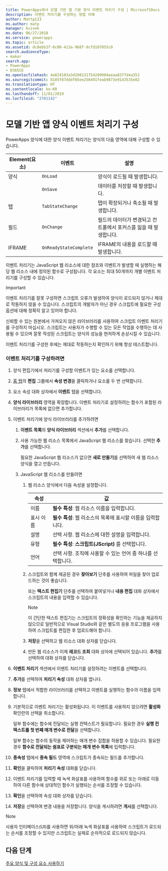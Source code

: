 ```yaml
---
title: PowerApps에서 모델 기반 앱 기본 양식 이벤트 처리기 구성 | MicrosoftDocs
description: 이벤트 처리기를 구성하는 방법 이해
author: Mattp123
ms.author: matp
manager: kvivek
ms.date: 06/27/2018
ms.service: powerapps
ms.topic: article
ms.assetid: dc0ebb3f-0c00-413a-968f-9cfd107055c0
search.audienceType:
- maker
search.app:
- PowerApps
- D365CE
ms.openlocfilehash: 4a824183a3d208131754289984aeaa8377d4a352
ms.sourcegitcommit: 8185f87dddf05ee256491feab9873e9143535e02
ms.translationtype: HT
ms.contentlocale: ko-KR
ms.lasthandoff: 11/01/2019
ms.locfileid: "2701142"
---
```

# <a name="configure-model-driven-app-form-event-handlers"></a>모델 기반 앱 양식 이벤트 처리기 구성

 PowerApps 양식에 대한 양식 이벤트 처리기는 양식의 다음 영역에 대해 구성할 수 있습니다.  
  
|Element(요소)|이벤트|설명|  
|-------------|-----------|-----------------|  
|양식|`OnLoad`|양식이 로드될 때 발생합니다.|  
||`OnSave`|데이터를 저장할 때 발생합니다.|  
|탭|`TabStateChange`|탭이 확장되거나 축소될 때 발생합니다.|  
|필드|`OnChange`|필드의 데이터가 변경되고 컨트롤에서 포커스를 잃을 때 발생합니다.|  
|IFRAME|`OnReadyStateComplete`|IFRAME의 내용을 로드할 때 발생합니다.|  
  
 이벤트 처리기는 JavaScript 웹 리소스에 대한 참조와 이벤트가 발생할 때 실행하는 해당 웹 리소스 내에 정의된 함수로 구성됩니다. 각 요소는 최대 50개까지 개별 이벤트 처리기를 구성할 수 있습니다.  
  
> [!IMPORTANT]
>  이벤트 처리기를 잘못 구성하면 스크립트 오류가 발생하여 양식이 로드되지 않거나 제대로 작동하지 않을 수 있습니다. 스크립트의 개발자가 아닌 경우 스크립트에 필요한 구성 옵션에 대해 정확히 알고 있어야 합니다.  
>   
>  신뢰할 수 있는 원본에서 가져오지 않은 라이브러리를 사용하여 스크립트 이벤트 처리기를 구성하지 마십시오. 스크립트는 사용자가 수행할 수 있는 모든 작업을 수행하는 데 사용될 수 있으며 잘못 작성된 스크립트는 양식의 성능을 현저하게 손상시킬 수 있습니다.  
>   
>  이벤트 처리기를 구성한 후에는 제대로 작동하는지 확인하기 위해 항상 테스트합니다.  
  
### <a name="to-configure-an-event-handler"></a>이벤트 처리기를 구성하려면 
  
1.  양식 편집기에서 처리기를 구성할 이벤트가 있는 요소를 선택합니다.  
  
2.  [홈 탭](form-editor-user-interface-legacy.md#home-tab)의 **편집** 그룹에서 **속성 변경**을 클릭하거나 요소를 두 번 선택합니다.  
  
3.  요소 속성 대화 상자에서 **이벤트** 탭을 선택합니다.  
  
4.  **양식 라이브러리** 영역을 확장합니다. 이벤트 처리기로 설정하려는 함수가 포함된 라이브러리가 목록에 없으면 추가합니다.  
  
5.  이벤트 처리기에 양식 라이브러리를 추가하려면  
    1.  **이벤트 목록**의 **양식 라이브러리** 섹션에서 **추가**를 선택합니다.  
  
    2.  사용 가능한 웹 리소스 목록에서 JavaScript 웹 리소스를 찾습니다. 선택한 **추가**를 선택합니다.  
  
         필요한 JavaScript 웹 리소스가 없으면 **새로 만들기**를 선택하여 새 웹 리소스 양식을 열고 만듭니다.  
  
    3.  JavaScript 웹 리소스를 만들려면  
        1.  웹 리소스 양식에서 다음 속성을 설정합니다.  
  
            |속성|값|  
            |--------------|-----------|  
            |이름|**필수 특성**: 웹 리소스 이름을 입력합니다.|  
            |표시 이름|**필수 특성**: 웹 리소스의 목록에 표시할 이름을 입력합니다.|  
            |설명|선택 사항. 웹 리소스에 대한 설명을 입력합니다.|  
            |유형|**필수 특성**: **스크립트(JScript)** 를 선택합니다.|  
            |언어|선택 사항. 조직에 사용할 수 있는 언어 중 하나를 선택합니다.|  
  
        2.  스크립트와 함께 제공된 경우 **찾아보기** 단추를 사용하여 파일을 찾아 업로드하는 것이 좋습니다.  
  
             또는 **텍스트 편집기** 단추를 선택하여 붙여넣거나 **내용 편집** 대화 상자에서 스크립트의 내용을 입력할 수 있습니다.  
  
            > [!NOTE]
            >  이 간단한 텍스트 편집기는 스크립트의 정확성을 확인하는 기능을 제공하지 않으므로 일반적으로 Visual Studio와 같은 별도의 응용 프로그램을 사용하여 스크립트를 편집한 후 업로드해야 합니다.  
  
        3.  **저장**을 선택하고 웹 리소스 대화 상자를 닫습니다.  
  
        4.  만든 웹 리소스가 이제 **레코드 조회** 대화 상자에 선택되어 있습니다. **추가**를 선택하여 대화 상자를 닫습니다.  
6.  **이벤트 처리기** 섹션에서 이벤트 처리기를 설정하려는 이벤트를 선택합니다.  
  
7.  **추가**를 선택하여 **처리기 속성** 대화 상자를 엽니다.  
  
8. **정보** 탭에서 적합한 라이브러리를 선택하고 이벤트를 실행하는 함수의 이름을 입력합니다.  
  
9. 기본적으로 이벤트 처리기는 활성화됩니다. 이 이벤트를 사용하지 않으려면 **활성화** 확인란의 선택을 취소합니다.  
  
     일부 함수에는 함수에 전달되는 실행 컨텍스트가 필요합니다. 필요한 경우 **실행 컨텍스트를 첫 번째 매개 변수로 전달**을 선택합니다.  
  
     일부 함수는 함수의 동작을 제어하는 매개 변수 집합을 허용할 수 있습니다. 필요한 경우 **함수로 전달되는 쉼표로 구분되는 매개 변수 목록**에 입력합니다.  
  
10. **종속성** 탭에서 **종속 필드** 영역에 스크립트가 종속되는 필드를 추가합니다.  
  
11. **확인**을 클릭하여 **처리기 속성** 대화를 닫습니다.  
  
12. 이벤트 처리기를 입력할 때 녹색 화살표를 사용하여 함수를 위로 또는 아래로 이동하여 다른 함수에 상대적인 함수가 실행되는 순서를 조정할 수 있습니다.  
  
13. **확인**을 선택하여 속성 대화 상자를 닫습니다.  
  
14. **저장**을 선택하여 변경 내용을 저장합니다. 양식을 게시하려면 **게시**를 선택합니다.  
  
> [!NOTE]
>  사용자 인터페이스(UI)를 사용하면 위/아래 녹색 화살표를 사용하여 스크립트가 로드되는 순서를 조정할 수 있지만 스크립트는 실제로 순차적으로 로드되지 않습니다.   

## <a name="next-steps"></a>다음 단계

[주요 양식 및 구성 요소 사용하기](use-main-form-and-components.md)
